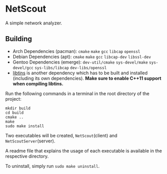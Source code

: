 # NetScout

A simple network analyzer.

## Building

- Arch Dependencies (pacman): `cmake` `make` `gcc` `libcap` `openssl`
- Debian Dependencies (apt): `cmake` `make` `gcc` `libcap-dev` `libssl-dev`
- Gentoo Dependencies (emerge): `dev-util/cmake` `sys-devel/make` `sys-devel/gcc` `sys-libs/libcap` `dev-libs/openssl`
- [libtins](https://github.com/mfontanini/libtins) is another dependency which has to be built and installed (including its own dependencies). **Make sure to enable C++11 support when compiling libtins.**

Run the following commands in a terminal in the root directory of the project:
```
mkdir build
cd build
cmake ..
make
sudo make install
```
Two executables will be created, `NetScout`(client) and `NetScoutServer`(server).

A readme file that explains the usage of each executable is available in the respective directory.

To uninstall, simply run `sudo make uninstall`.
